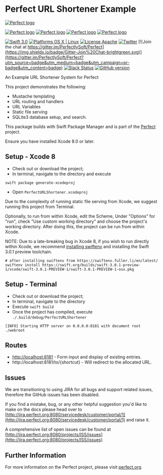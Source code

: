 # Perfect URL Shortener Example

[![Perfect logo](http://www.perfect.org/github/Perfect_GH_header_854.jpg)](http://perfect.org/get-involved.html)

[![Perfect logo](http://www.perfect.org/github/Perfect_GH_button_1_Star.jpg)](https://github.com/PerfectlySoft/Perfect)
[![Perfect logo](http://www.perfect.org/github/Perfect_GH_button_2_Git.jpg)](https://gitter.im/PerfectlySoft/Perfect)
[![Perfect logo](http://www.perfect.org/github/Perfect_GH_button_3_twit.jpg)](https://twitter.com/perfectlysoft)
[![Perfect logo](http://www.perfect.org/github/Perfect_GH_button_4_slack.jpg)](http://perfect.ly)


[![Swift 3.0](https://img.shields.io/badge/Swift-3.0-orange.svg?style=flat)](https://developer.apple.com/swift/)
[![Platforms OS X | Linux](https://img.shields.io/badge/Platforms-OS%20X%20%7C%20Linux%20-lightgray.svg?style=flat)](https://developer.apple.com/swift/)
[![License Apache](https://img.shields.io/badge/License-Apache-lightgrey.svg?style=flat)](http://perfect.org/licensing.html)
[![Twitter](https://img.shields.io/badge/Twitter-@PerfectlySoft-blue.svg?style=flat)](http://twitter.com/PerfectlySoft)
[![Join the chat at https://gitter.im/PerfectlySoft/Perfect](https://img.shields.io/badge/Gitter-Join%20Chat-brightgreen.svg)](https://gitter.im/PerfectlySoft/Perfect?utm_source=badge&utm_medium=badge&utm_campaign=pr-badge&utm_content=badge)
[![Slack Status](http://perfect.ly/badge.svg)](http://perfect.ly) [![GitHub version](https://badge.fury.io/gh/PerfectlySoft%2FPerfect-CURL.svg)](https://badge.fury.io/gh/PerfectlySoft%2FPerfect-CURL)

An Example URL Shortener System for Perfect

This project demonstrates the following:

* Mustache templating
* URL routing and handlers
* URL Variables
* Static file serving
* SQLite3 database setup, and search.

This package builds with Swift Package Manager and is part of the [Perfect](https://github.com/PerfectlySoft/Perfect) project.

Ensure you have installed Xcode 8.0 or later.

## Setup - Xcode 8


* Check out or download the project;
* In terminal, navigate to the directory and execute

```
swift package generate-xcodeproj
```

* Open `PerfectURLShortener.xcodeproj`

Due to the complexity of running static file serving from Xcode, we suggest running this project from Terminal.

Optionally, to run from within Xcode, edit the Scheme, Under "Options" for "run", check "Use custom working directory" and choose the project's working directory. After doing this, the project can be run from within Xcode.

NOTE: Due to a late-breaking bug in Xcode 8, if you wish to run directly within Xcode, we recommend [installing swiftenv](https://swiftenv.fuller.li/en/latest/) and installing the Swift 3.0.1 preview toolchain.

```
# after installing swiftenv from https://swiftenv.fuller.li/en/latest/
swiftenv install https://swift.org/builds/swift-3.0.1-preview-1/xcode/swift-3.0.1-PREVIEW-1/swift-3.0.1-PREVIEW-1-osx.pkg
```


## Setup - Terminal

* Check out or download the project;
* In terminal, navigate to the directory 
* Execute `swift build`
* Once the project has compiled, execute `./.build/debug/PerfectURLShortener`

```
[INFO] Starting HTTP server on 0.0.0.0:8181 with document root ./webroot
```

## Routes

* [http://localhost:8181](http://localhost:8181) - Form input and display of existing entries.
* http://localhost:8181/to/{shortcut} - Will redirect to the allocated URL.

## Issues

We are transitioning to using JIRA for all bugs and support related issues, therefore the GitHub issues has been disabled.

If you find a mistake, bug, or any other helpful suggestion you'd like to make on the docs please head over to [http://jira.perfect.org:8080/servicedesk/customer/portal/1](http://jira.perfect.org:8080/servicedesk/customer/portal/1) and raise it.

A comprehensive list of open issues can be found at [http://jira.perfect.org:8080/projects/ISS/issues](http://jira.perfect.org:8080/projects/ISS/issues)


## Further Information
For more information on the Perfect project, please visit [perfect.org](http://perfect.org).
